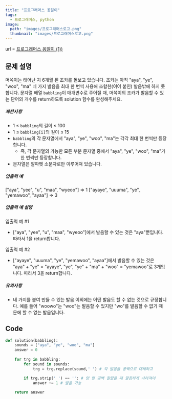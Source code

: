 ```yaml
---
title: "프로그래머스 옹알이"
tags:
  - 프로그래머스, python
image:
  path: "images/프로그래머스로고.png"
  thumbnail: "images/프로그래머스로고.png"
---
```


url = [프로그래머스 옹알이 (1))](https://school.programmers.co.kr/learn/courses/30/lessons/120956)

## 문제 설명
머쓱이는 태어난 지 6개월 된 조카를 돌보고 있습니다. 조카는 아직 "aya", "ye", "woo", "ma" 네 가지 발음을 최대 한 번씩 사용해 조합한(이어 붙인) 발음밖에 하지 못합니다. 문자열 배열 `babbling`이 매개변수로 주어질 때, 머쓱이의 조카가 발음할 수 있는 단어의 개수를 return하도록 solution 함수를 완성해주세요.

##### 제한사항

-   1 ≤ `babbling`의 길이 ≤ 100
-   1 ≤ `babbling[i]`의 길이 ≤ 15
-   `babbling`의 각 문자열에서 "aya", "ye", "woo", "ma"는 각각 최대 한 번씩만 등장합니다.
    -   즉, 각 문자열의 가능한 모든 부분 문자열 중에서 "aya", "ye", "woo", "ma"가 한 번씩만 등장합니다.
-   문자열은 알파벳 소문자로만 이루어져 있습니다.

##### 입출력 예

["aya", "yee", "u", "maa", "wyeoo"] => 1
["ayaye", "uuuma", "ye", "yemawoo", "ayaa"] => 3

##### 입출력 예 설명

입출력 예 #1

-   ["aya", "yee", "u", "maa", "wyeoo"]에서 발음할 수 있는 것은 "aya"뿐입니다. 따라서 1을 return합니다.

입출력 예 #2

-   ["ayaye", "uuuma", "ye", "yemawoo", "ayaa"]에서 발음할 수 있는 것은 "aya" + "ye" = "ayaye", "ye", "ye" + "ma" + "woo" = "yemawoo"로 3개입니다. 따라서 3을 return합니다.


##### 유의사항

-   네 가지를 붙여 만들 수 있는 발음 이외에는 어떤 발음도 할 수 없는 것으로 규정합니다. 예를 들어 "woowo"는 "woo"는 발음할 수 있지만 "wo"를 발음할 수 없기 때문에 할 수 없는 발음입니다.

## Code
```python
def solution(babbling):
    sounds = ["aya", "ye", "woo", "ma"]
    answer = 0
    
    for trg in babbling:
        for sound in sounds:
            trg = trg.replace(sound,' ') # 각 발음을 공백으로 대체하고

        if trg.strip(' ') == '': # 양 옆 공백 잘랐을 때 깔끔하게 사라져야
            answer += 1 # 발음 가능
             
    return answer
```
